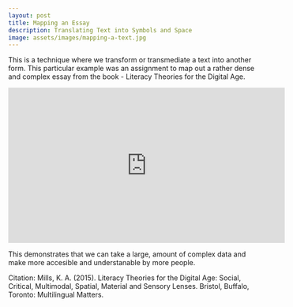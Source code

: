 ```yaml
---
layout: post
title: Mapping an Essay
description: Translating Text into Symbols and Space
image: assets/images/mapping-a-text.jpg
---
```

<p><span>
This is a technique where we transform or transmediate a text into another form. This particular example was an assignment to map out a rather dense and complex essay from the book - Literacy Theories for the Digital Age.
</span></p>

<iframe width="560" height="315" src="https://www.youtube.com/embed/r97LeQO6Yaw" frameborder="0" allow="accelerometer; autoplay; encrypted-media; gyroscope; picture-in-picture" allowfullscreen></iframe>

<p><span>
This demonstrates that we can take a large, amount of complex data and make more accesible and understanable by more people.
</span></p>

Citation:
Mills, K. A. (2015). Literacy Theories for the Digital Age:  Social, Critical, Multimodal, Spatial, Material and Sensory Lenses. Bristol, Buffalo, Toronto: Multilingual Matters.